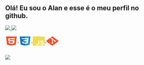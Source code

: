 ## Olá! Eu sou o Alan e esse é o meu perfil no github.

<div>
  <a href="https://github.com/FelixAlan">
  <img height="165em" src="https://github-readme-stats.vercel.app/api?username=FelixAlan&show_icons=true&theme=algolia&include_all_commits=true&count_private=true"/>
  <img height="165em" src="https://github-readme-stats.vercel.app/api/top-langs/?username=FelixAlan&layout=compact&langs_count=16&theme=algolia"/>
  
</div>
<div style="display: inline_block"><br>
  <img align="center" alt="Alan-HTML" height="30" width="40" src="https://raw.githubusercontent.com/devicons/devicon/master/icons/html5/html5-original.svg">
  <img align="center" alt="Alan-CSS" height="30" width="40" src="https://raw.githubusercontent.com/devicons/devicon/master/icons/css3/css3-original.svg">
  <img align="center" alt="Alan-Js" height="30" width="40" src="https://raw.githubusercontent.com/devicons/devicon/master/icons/javascript/javascript-plain.svg">
  <img align="center" alt="Alan-CSS" height="30" width="40" src="https://raw.githubusercontent.com/devicons/devicon/master/icons/git/git-original.svg">
</div>
  
  ##
 
<div> 

  <a href = "mailto: FelixAlan22@gmail.com"><img src="https://img.shields.io/badge/-Gmail-%23333?style=for-the-badge&logo=gmail&logoColor=white" target="_blank"></a>
 
  <!-- ![Snake animation](https://github.com/FelixAlan/FelixAlan/blob/output/github-contribution-grid-snake.svg) -->
 
</div>

